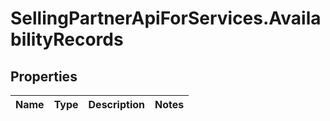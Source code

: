 # SellingPartnerApiForServices.AvailabilityRecords

## Properties
Name | Type | Description | Notes
------------ | ------------- | ------------- | -------------


